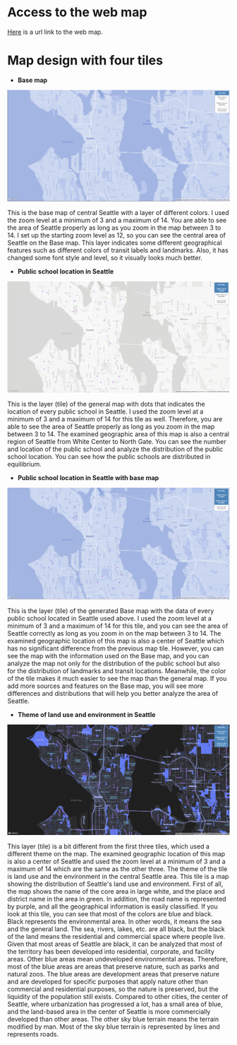# Access to the web map

[Here](http://127.0.0.1:5500/index.html) is a url link to the web map.

# Map design with four tiles 

- **Base map**

![Base map](https://github.com/Gunehee/GEOG458_MapDesignAndTileGeneration/blob/main/img/map%20tile%201.png)

This is the base map of central Seattle with a layer of different colors. I used the zoom level at a minimum of 3 and a maximum of 14. You are able to see the area of Seattle properly as long as you zoom in the map between 3 to 14. I set up the starting zoom level as 12, so you can see the central area of Seattle on the Base map. This layer indicates some different geographical features such as different colors of transit labels and landmarks. Also, it has changed some font style and level, so it visually looks much better.

- **Public school location in Seattle**

![Public school location in Seattle](https://github.com/Gunehee/GEOG458_MapDesignAndTileGeneration/blob/main/img/map%20tile%202.png)

This is the layer (tile) of the general map with dots that indicates the location of every public school in Seattle. I used the zoom level at a minimum of 3 and a maximum of 14 for this tile as well. Therefore, you are able to see the area of Seattle properly as long as you zoom in the map between 3 to 14. The examined geographic area of this map is also a central region of Seattle from White Center to North Gate. You can see the number and location of the public school and analyze the distribution of the public school location. You can see how the public schools are distributed in equilibrium.

- **Public school location in Seattle with base map**

![Public school location in Seattle with base map](https://github.com/Gunehee/GEOG458_MapDesignAndTileGeneration/blob/main/img/map%20tile%203.png)

This is the layer (tile) of the generated Base map with the data of every public school located in Seattle used above. I used the zoom level at a minimum of 3 and a maximum of 14 for this tile, and you can see the area of Seattle correctly as long as you zoom in on the map between 3 to 14. The examined geographic location of this map is also a center of Seattle which has no significant difference from the previous map tile. However, you can see the map with the information used on the Base map, and you can analyze the map not only for the distribution of the public school but also for the distribution of landmarks and transit locations. Meanwhile, the color of the tile makes it much easier to see the map than the general map. If you add more sources and features on the Base map, you will see more differences and distributions that will help you better analyze the area of Seattle.

- **Theme of land use and environment in Seattle**

![Theme of land use and environment in Seattle](https://github.com/Gunehee/GEOG458_MapDesignAndTileGeneration/blob/main/img/map%20tile%204.png)

This layer (tile) is a bit different from the first three tiles, which used a different theme on the map. The examined geographic location of this map is also a center of Seattle and used the zoom level at a minimum of 3 and a maximum of 14 which are the same as the other three. The theme of the tile is land use and the environment in the central Seattle area. This tile is a map showing the distribution of Seattle's land use and environment. First of all, the map shows the name of the core area in large white, and the place and district name in the area in green. In addition, the road name is represented by purple, and all the geographical information is easily classified. 
If you look at this tile, you can see that most of the colors are blue and black. Black represents the environmental area. In other words, it means the sea and the general land. The sea, rivers, lakes, etc. are all black, but the black of the land means the residential and commercial space where people live. Given that most areas of Seattle are black, it can be analyzed that most of the territory has been developed into residential, corporate, and facility areas. Other blue areas mean undeveloped environmental areas. Therefore, most of the blue areas are areas that preserve nature, such as parks and natural zoos. The blue areas are development areas that preserve nature and are developed for specific purposes that apply nature other than commercial and residential purposes, so the nature is preserved, but the liquidity of the population still exists. Compared to other cities, the center of Seattle, where urbanization has progressed a lot, has a small area of blue, and the land-based area in the center of Seattle is more commercially developed than other areas. The other sky blue terrain means the terrain modified by man. Most of the sky blue terrain is represented by lines and represents roads.